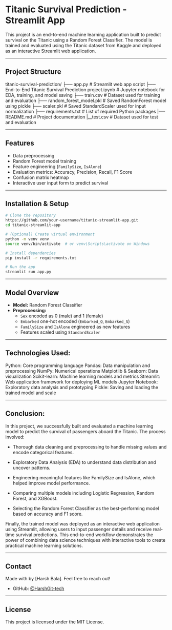 # Titanic Survival Prediction - Streamlit App

This project is an end-to-end machine learning application built to predict survival on the Titanic using a Random Forest Classifier. The model is trained and evaluated using the Titanic dataset from Kaggle and deployed as an interactive Streamlit web application.

---

## Project Structure
titanic-survival-prediction/
├── app.py                          # Streamlit web app script
├── End-to-End Titanic Survival Prediction project.ipynb  # Jupyter notebook for EDA, training, and model saving
├── train.csv                       # Dataset used for training and evaluation
├── random_forest_model.pkl         # Saved RandomForest model using pickle
├── scaler.pkl                      # Saved StandardScaler used for input normalization
├── requirements.txt                # List of required Python packages
|── README.md                       # Project documentation
|__test.csv                         # Dataset used for test and evaluation


---

## Features

- Data preprocessing
- Random Forest model training
- Feature engineering (`FamilySize`, `IsAlone`)
- Evaluation metrics: Accuracy, Precision, Recall, F1 Score
- Confusion matrix heatmap
- Interactive user input form to predict survival

---

## Installation & Setup

```bash
# Clone the repository
https://github.com/your-username/titanic-streamlit-app.git
cd titanic-streamlit-app

# (Optional) Create virtual environment
python -m venv venv
source venv/bin/activate  # or venv\Scripts\activate on Windows

# Install dependencies
pip install -r requirements.txt

# Run the app
streamlit run app.py
```

---

## Model Overview

- **Model:** Random Forest Classifier
- **Preprocessing:**
  - `Sex` encoded as 0 (male) and 1 (female)
  - `Embarked` one-hot encoded (`Embarked_Q`, `Embarked_S`)
  - `FamilySize` and `IsAlone` engineered as new features
  - Features scaled using `StandardScaler`
---
## Technologies Used:

Python:	Core programming language
Pandas:	Data manipulation and preprocessing
NumPy:	Numerical operations
Matplotlib & Seaborn:	Data visualization
Scikit-learn:	Machine learning models and metrics
Streamlit:	Web application framework for deploying ML models
Jupyter Notebook:	Exploratory data analysis and prototyping
Pickle:	Saving and loading the trained model and scale

---
## Conclusion:

In this project, we successfully built and evaluated a machine learning model to predict the survival of passengers aboard the Titanic. The process involved:

- Thorough data cleaning and preprocessing to handle missing values and encode categorical features.

- Exploratory Data Analysis (EDA) to understand data distribution and uncover patterns.

- Engineering meaningful features like FamilySize and IsAlone, which helped improve model performance.

- Comparing multiple models including Logistic Regression, Random Forest, and XGBoost.

- Selecting the Random Forest Classifier as the best-performing model based on accuracy and F1 score.

Finally, the trained model was deployed as an interactive web application using Streamlit, allowing users to input passenger details and receive real-time survival predictions.
This end-to-end workflow demonstrates the power of combining data science techniques with interactive tools to create practical machine learning solutions.

---

## Contact

Made with by [Harsh Bala]. Feel free to reach out!

- GitHub: [@HarshGit-tech](https://github.com/HarshGit-tech)

---

## License

This project is licensed under the MIT License.

